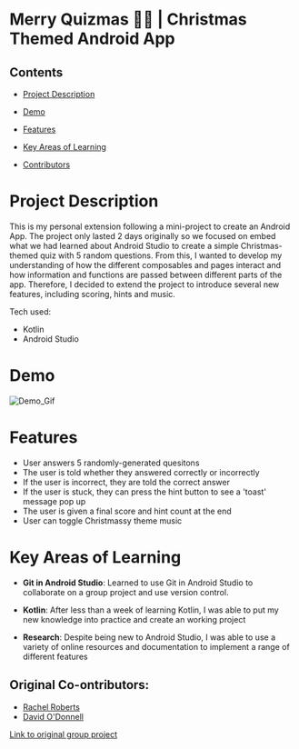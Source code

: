 # Merry Quizmas 🎄🎅 | Christmas Themed Android App

## Contents

- [Project Description](#project-description)
- [Demo](#demo)
- [Features](#features)
- [Key Areas of Learning](#key-areas-of-learning)

- [Contributors](#contributors)

# Project Description

This is my personal extension following a mini-project to create an Android App.
The project only lasted 2 days originally so we focused on embed what we had learned about Android Studio to create a simple Christmas-themed quiz with 5 random questions.
From this, I wanted to develop my understanding of how the different composables and pages interact and how information and functions are passed between different parts of the app.
Therefore, I decided to extend the project to introduce several new features, including scoring, hints and music.

Tech used:

* Kotlin
* Android Studio

# Demo
![Demo_Gif](./appDemo.gif)

# Features
- User answers 5 randomly-generated quesitons
- The user is told whether they answered correctly or incorrectly
- If the user is incorrect, they are told the correct answer
- If the user is stuck, they can press the hint button to see a 'toast' message pop up
- The user is given a final score and hint count at the end
- User can toggle Christmassy theme music

# Key Areas of Learning

- **Git in Android Studio**: Learned to use Git in Android Studio to collaborate on a group project and use version control.

- **Kotlin**: After less than a week of learning Kotlin, I was able to put my new knowledge into practice and create an working project

- **Research**: Despite being new to Android Studio, I was able to use a variety of online resources and documentation to implement a range of different features


## Original Co-ontributors:
- [Rachel Roberts](https://github.com/Rachel853)
- [David O'Donnell](https://github.com/SoundMotives)
  
[Link to original group project](https://github.com/SoundMotives/MerryQuizmasApp)
  
